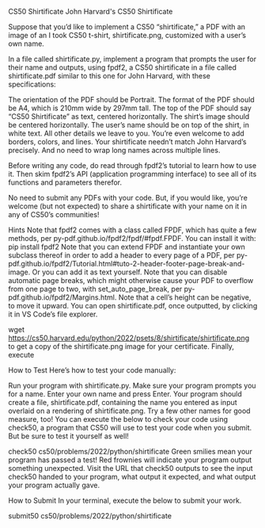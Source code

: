 CS50 Shirtificate
John Harvard's CS50 Shirtificate

Suppose that you’d like to implement a CS50 “shirtificate,” a PDF with an image of an I took CS50 t-shirt, shirtificate.png, customized with a user’s own name.

In a file called shirtificate.py, implement a program that prompts the user for their name and outputs, using fpdf2, a CS50 shirtificate in a file called shirtificate.pdf similar to this one for John Harvard, with these specifications:

The orientation of the PDF should be Portrait.
The format of the PDF should be A4, which is 210mm wide by 297mm tall.
The top of the PDF should say “CS50 Shirtificate” as text, centered horizontally.
The shirt’s image should be centered horizontally.
The user’s name should be on top of the shirt, in white text.
All other details we leave to you. You’re even welcome to add borders, colors, and lines. Your shirtificate needn’t match John Harvard’s precisely. And no need to wrap long names across multiple lines.

Before writing any code, do read through fpdf2’s tutorial to learn how to use it. Then skim fpdf2’s API (application programming interface) to see all of its functions and parameters therefor.

No need to submit any PDFs with your code. But, if you would like, you’re welcome (but not expected) to share a shirtificate with your name on it in any of CS50’s communities!

Hints
Note that fpdf2 comes with a class called FPDF, which has quite a few methods, per py-pdf.github.io/fpdf2/fpdf/#fpdf.FPDF. You can install it with:
pip install fpdf2
Note that you can extend FPDF and instantiate your own subclass thereof in order to add a header to every page of a PDF, per py-pdf.github.io/fpdf2/Tutorial.html#tuto-2-header-footer-page-break-and-image. Or you can add it as text yourself.
Note that you can disable automatic page breaks, which might otherwise cause your PDF to overflow from one page to two, with set_auto_page_break, per py-pdf.github.io/fpdf2/Margins.html.
Note that a cell’s height can be negative, to move it upward.
You can open shirtificate.pdf, once outputted, by clicking it in VS Code’s file explorer.

wget https://cs50.harvard.edu/python/2022/psets/8/shirtificate/shirtificate.png
to get a copy of the shirtificate.png image for your certificate. Finally, execute

How to Test
Here’s how to test your code manually:

Run your program with shirtificate.py. Make sure your program prompts you for a name. Enter your own name and press Enter. Your program should create a file, shirtificate.pdf, containing the name you entered as input overlaid on a rendering of shirtificate.png.
Try a few other names for good measure, too!
You can execute the below to check your code using check50, a program that CS50 will use to test your code when you submit. But be sure to test it yourself as well!

check50 cs50/problems/2022/python/shirtificate
Green smilies mean your program has passed a test! Red frownies will indicate your program output something unexpected. Visit the URL that check50 outputs to see the input check50 handed to your program, what output it expected, and what output your program actually gave.

How to Submit
In your terminal, execute the below to submit your work.

submit50 cs50/problems/2022/python/shirtificate
